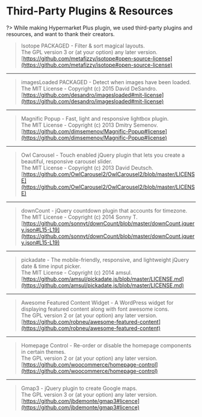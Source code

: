 # Third-Party Plugins & Resources

?> While making Hypermarket Plus plugin, we used third-party plugins and resources, and want to thank their creators.

> Isotope PACKAGED - Filter & sort magical layouts.<br/>
> The GPL version 3 or (at your option) any later version.<br/>
> [https://github.com/metafizzy/isotope#open-source-license](https://github.com/metafizzy/isotope#open-source-license)

<hr/>

> imagesLoaded PACKAGED - Detect when images have been loaded.<br/>
> The MIT License - Copyright (c) 2015 David DeSandro.<br/>
> [https://github.com/desandro/imagesloaded#mit-license](https://github.com/desandro/imagesloaded#mit-license)

<hr/>

> Magnific Popup - Fast, light and responsive lightbox plugin.<br/>
> The MIT License - Copyright (c) 2013 Dmitry Semenov.<br/>
> [https://github.com/dimsemenov/Magnific-Popup#license](https://github.com/dimsemenov/Magnific-Popup#license)

<hr/>

> Owl Carousel - Touch enabled jQuery plugin that lets you create a beautiful, responsive carousel slider.<br/>
> The MIT License - Copyright (c) 2013 David Deutsch.<br/>
> [https://github.com/OwlCarousel2/OwlCarousel2/blob/master/LICENSE](https://github.com/OwlCarousel2/OwlCarousel2/blob/master/LICENSE)

<hr/>

> downCount - jQuery countdown plugin that accounts for timezone.<br/>
> The MIT License - Copyright (c) 2014 Sonny T.<br/>
> [https://github.com/sonnyt/downCount/blob/master/downCount.jquery.json#L15-L19](https://github.com/sonnyt/downCount/blob/master/downCount.jquery.json#L15-L19)

<hr/>

> pickadate - The mobile-friendly, responsive, and lightweight jQuery date & time input picker.<br/>
> The MIT License - Copyright (c) 2014 amsul.<br/>
> [https://github.com/amsul/pickadate.js/blob/master/LICENSE.md](https://github.com/amsul/pickadate.js/blob/master/LICENSE.md)

<hr/>

> Awesome Featured Content Widget - A WordPress widget for displaying featured content along with font awesome icons.<br/>
> The GPL version 2 or (at your option) any later version.<br/>
> [https://github.com/robneu/awesome-featured-content](https://github.com/robneu/awesome-featured-content)

<hr/>

> Homepage Control - Re-order or disable the homepage components in certain themes.<br/>
> The GPL version 2 or (at your option) any later version.<br/>
> [https://github.com/woocommerce/homepage-control](https://github.com/woocommerce/homepage-control)

<hr/>

> Gmap3 - jQuery plugin to create Google maps.<br/>
> The GPL version 3 or (at your option) any later version.<br/>
> [https://github.com/jbdemonte/gmap3#licence](https://github.com/jbdemonte/gmap3#licence)
